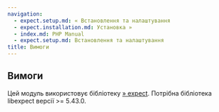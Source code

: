 ```yaml
---
navigation:
  - expect.setup.md: « Встановлення та налаштування
  - expect.installation.md: Установка »
  - index.md: PHP Manual
  - expect.setup.md: Встановлення та налаштування
title: Вимоги
---
```

## Вимоги

Цей модуль використовує бібліотеку [» expect](http://expect.nist.gov/). Потрібна бібліотека libexpect версії >= 5.43.0.
